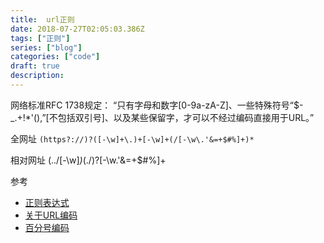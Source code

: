 ```yaml
---
title:  url正则
date: 2018-07-27T02:05:03.386Z
tags: ["正则"]
series: ["blog"]
categories: ["code"]
draft: true
description:
---
```


网络标准RFC 1738规定：
“只有字母和数字[0-9a-zA-Z]、一些特殊符号“$-_.+!*'(),”[不包括双引号]、以及某些保留字，才可以不经过编码直接用于URL。”

全网址
`(https?://)?([-\w]+\.)+[-\w]+(/[-\w\.'&=+$#%]+)*`

相对网址
(\.\./[-\w]*)*(\./)?[-\w\.'&=+$#%]+

参考
- [正则表达式](https://developer.mozilla.org/zh-CN/docs/Web/JavaScript/Guide/Regular_Expressions)
- [关于URL编码](http://www.ruanyifeng.com/blog/2010/02/url_encoding.html)
- [百分号编码](https://zh.wikipedia.org/wiki/%E7%99%BE%E5%88%86%E5%8F%B7%E7%BC%96%E7%A0%81)
